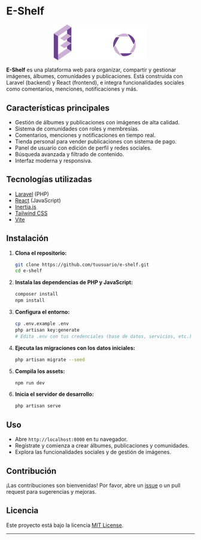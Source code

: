 # E-Shelf

<p align="center">
  <img src="public/logo_full.png" alt="Logo de E-Shelf" width="250"/>
</p>

**E-Shelf** es una plataforma web para organizar, compartir y gestionar imágenes, álbumes, comunidades y publicaciones. Está construida con Laravel (backend) y React (frontend), e integra funcionalidades sociales como comentarios, menciones, notificaciones y más.

## Características principales

- Gestión de álbumes y publicaciones con imágenes de alta calidad.
- Sistema de comunidades con roles y membresías.
- Comentarios, menciones y notificaciones en tiempo real.
- Tienda personal para vender publicaciones con sistema de pago.
- Panel de usuario con edición de perfil y redes sociales.
- Búsqueda avanzada y filtrado de contenido.
- Interfaz moderna y responsiva.

## Tecnologías utilizadas

- [Laravel](https://laravel.com/) (PHP)
- [React](https://react.dev/) (JavaScript)
- [Inertia.js](https://inertiajs.com/)
- [Tailwind CSS](https://tailwindcss.com/)
- [Vite](https://vitejs.dev/)

## Instalación

1. **Clona el repositorio:**
   ```bash
   git clone https://github.com/tuusuario/e-shelf.git
   cd e-shelf
   ```

2. **Instala las dependencias de PHP y JavaScript:**
   ```bash
   composer install
   npm install
   ```

3. **Configura el entorno:**
   ```bash
   cp .env.example .env
   php artisan key:generate
   # Edita .env con tus credenciales (base de datos, servicios, etc.)
   ```

4. **Ejecuta las migraciones con los datos iniciales:**
   ```bash
   php artisan migrate --seed
   ```

5. **Compila los assets:**
   ```bash
   npm run dev
   ```

6. **Inicia el servidor de desarrollo:**
   ```bash
   php artisan serve
   ```

## Uso

- Abre `http://localhost:8000` en tu navegador.
- Regístrate y comienza a crear álbumes, publicaciones y comunidades.
- Explora las funcionalidades sociales y de gestión de imágenes.

## Contribución

¡Las contribuciones son bienvenidas! Por favor, abre un [issue](https://github.com/tuusuario/e-shelf/issues) o un pull request para sugerencias y mejoras.

## Licencia

Este proyecto está bajo la licencia [MIT License](https://opensource.org/license/MIT).

---
